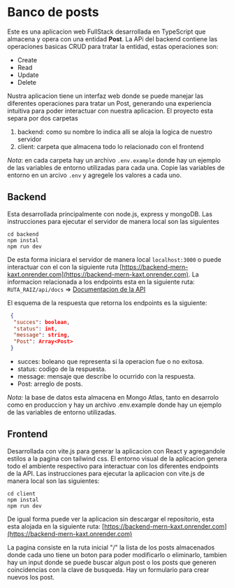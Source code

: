 # Banco de posts

Este es una aplicacion web FullStack desarrollada en TypeScript que almacena y opera con una entidad **Post**.
La APi del backend contiene las operaciones basicas CRUD para tratar la entidad, estas operaciones son:

- Create
- Read
- Update
- Delete

Nustra aplicacion tiene un interfaz web donde se puede manejar las diferentes operaciones para tratar un Post, generando una experiencia intuitiva para poder interactuar con nuestra aplicacion.
El proyecto esta separa por dos carpetas

1. backend: como su nombre lo indica alli se aloja la logica de nuestro servidor
2. client: carpeta que almacena todo lo relacionado con el frontend

_Nota_: en cada carpeta hay un archivo `.env.example` donde hay un ejemplo de las variables de entorno utilizadas para cada una. Copie las variables de entorno en un arcivo `.env` y agregele los valores a cada uno.

## Backend

Esta desarrollada principalmente con node.js, express y mongoDB. Las instrucciones para ejecutar el servidor de manera local son las siguientes

```
cd backend
npm instal
npm run dev
```

De esta forma iniciara el servidor de manera local `localhost:3000` o puede interactuar con el con la siguiente ruta [https://backend-mern-kaxt.onrender.com](https://backend-mern-kaxt.onrender.com). La informacion relacionada a los endpoints esta en la siguiente ruta: `RUTA_RAIZ/api/docs` => [Documentacion de la API](https://backend-mern-kaxt.onrender.com/api/docs)

El esquema de la respuesta que retorna los endpoints es la siguiente:

```JSON
 {
  "succes": boolean,
  "status": int,
  "message": string,
  "Post": Array<Post>
 }
```

- succes: boleano que representa si la operacion fue o no exitosa.
- status: codigo de la respuesta.
- message: mensaje que describe lo ocurrido con la respuesta.
- Post: arreglo de posts.

_Nota:_ la base de datos esta almacena en Mongo Atlas, tanto en desarrolo como en produccion y hay un archivo .env.example donde hay un ejemplo de las variables de entorno utilizadas.

## Frontend

Desarrollada con vite.js para generar la aplicacion con React y agregandole estilos a la pagina con tailwind css. El entorno visual de la aplicacion genera todo el ambiente respectivo para interactuar con los diferentes endpoints de la API. Las instrucciones para ejecutar la aplicacion con vite.js de manera local son las siguientes:

```
cd client
npm instal
npm run dev
```

De igual forma puede ver la aplicacion sin descargar el repositorio, esta esta alojada en la siguiente ruta: [https://backend-mern-kaxt.onrender.com](https://backend-mern-kaxt.onrender.com)

La pagina consiste en la ruta inicial "/" la lista de los posts almacenados donde cada uno tiene un boton para poder modificarlo o eliminarlo, tambien hay un input donde se puede buscar algun post o los posts que generen coincidencias con la clave de busqueda. Hay un formulario para crear nuevos los post.
